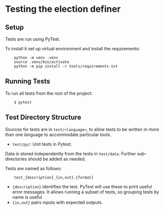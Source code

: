 # Testing the election definer

## Setup

Tests are run using PyTest.

To install it set up virtual environment and install the requirements:

```
    python -m venv .venv
    source .venv/bin/activate
    python -m pip install -r tools/requirements.txt
```

## Running Tests

To run all tests from the root of the project:

```
    $ pytest
```

## Test Directory Structure

Sources for tests are in `test/<language>`, to allow tests to be written in
more than one language to accommodate particular tools.

- `test/py/`: Unit tests in Pytest.

Data is stored independently from the tests in `test/data`. Further
sub-directories should be added as needed.

Tests are named as follows:

```
    test_{description}_{in,out}.{format}
```

- `{description}` identifies the test. PyTest will use these to print useful
  error messages. It allows running a subset of tests, so grouping tests by name
  is useful
- `{in,out}` pairs inputs with expected outputs.

